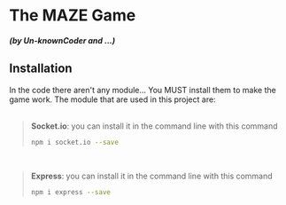 # The MAZE Game
#### _(by Un-knownCoder and ...)_

## Installation
In the code there aren't any module... You MUST install them to make the game work.
The module that are used in this project are:
<br><br>

>**Socket.io**: you can install it in the command line with this command
>```bash
>npm i socket.io --save
>```
<br>


>**Express**: you can install it in the command line with this command
>```bash
>npm i express --save
>```
